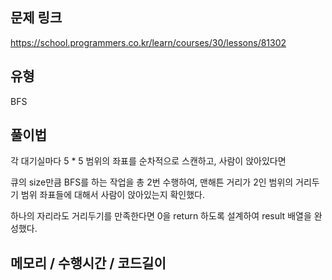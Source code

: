 ## 문제 링크

https://school.programmers.co.kr/learn/courses/30/lessons/81302

## 유형

BFS

## 풀이법

각 대기실마다 5 * 5 범위의 좌표를 순차적으로 스캔하고, 사람이 앉아있다면

큐의 size만큼 BFS를 하는 작업을 총 2번 수행하여, 맨해튼 거리가 2인 범위의 거리두기 범위 좌표들에 대해서 사람이 앉아있는지 확인했다.

하나의 자리라도 거리두기를 만족한다면 0을 return 하도록 설계하여 result 배열을 완성했다.

## 메모리 / 수행시간 / 코드길이